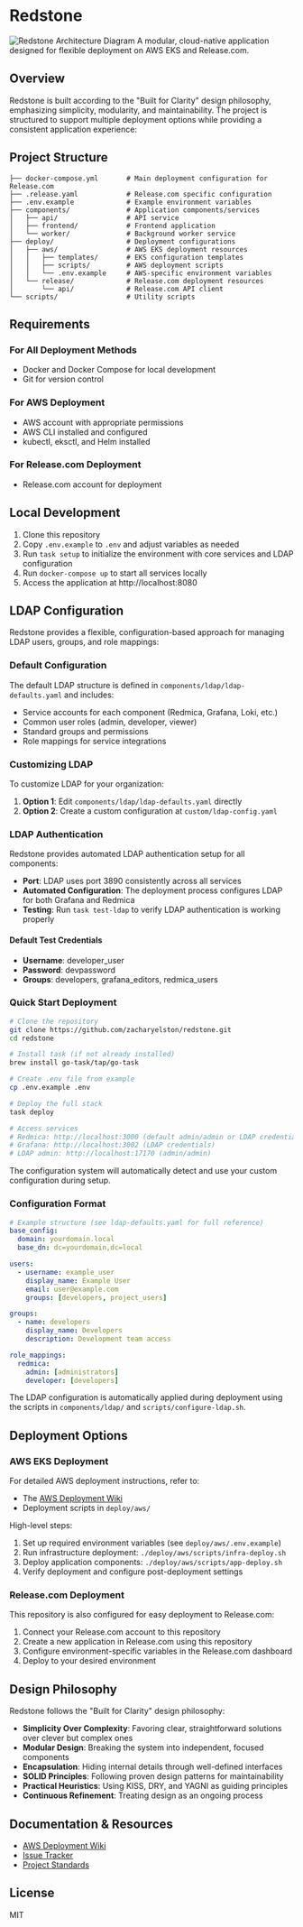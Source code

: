# Redstone
![Redstone Architecture Diagram](docs/redstone-diagram.png)
A modular, cloud-native application designed for flexible deployment on AWS EKS and Release.com.

## Overview

Redstone is built according to the "Built for Clarity" design philosophy, emphasizing simplicity, modularity, and maintainability. The project is structured to support multiple deployment options while providing a consistent application experience:

## Project Structure

```
├── docker-compose.yml       # Main deployment configuration for Release.com
├── .release.yaml            # Release.com specific configuration
├── .env.example             # Example environment variables
├── components/              # Application components/services
│   ├── api/                 # API service
│   ├── frontend/            # Frontend application 
│   └── worker/              # Background worker service
├── deploy/                  # Deployment configurations
│   ├── aws/                 # AWS EKS deployment resources
│   │   ├── templates/       # EKS configuration templates
│   │   ├── scripts/         # AWS deployment scripts
│   │   └── .env.example     # AWS-specific environment variables
│   └── release/             # Release.com deployment resources
│       └── api/             # Release.com API client
└── scripts/                 # Utility scripts
```

## Requirements

### For All Deployment Methods
- Docker and Docker Compose for local development
- Git for version control

### For AWS Deployment
- AWS account with appropriate permissions
- AWS CLI installed and configured
- kubectl, eksctl, and Helm installed

### For Release.com Deployment
- Release.com account for deployment

## Local Development

1. Clone this repository
2. Copy `.env.example` to `.env` and adjust variables as needed
3. Run `task setup` to initialize the environment with core services and LDAP configuration
4. Run `docker-compose up` to start all services locally
5. Access the application at http://localhost:8080

## LDAP Configuration

Redstone provides a flexible, configuration-based approach for managing LDAP users, groups, and role mappings:

### Default Configuration

The default LDAP structure is defined in `components/ldap/ldap-defaults.yaml` and includes:

- Service accounts for each component (Redmica, Grafana, Loki, etc.)
- Common user roles (admin, developer, viewer)
- Standard groups and permissions
- Role mappings for service integrations

### Customizing LDAP

To customize LDAP for your organization:

1. **Option 1**: Edit `components/ldap/ldap-defaults.yaml` directly
2. **Option 2**: Create a custom configuration at `custom/ldap-config.yaml`

### LDAP Authentication

Redstone provides automated LDAP authentication setup for all components:

- **Port**: LDAP uses port 3890 consistently across all services
- **Automated Configuration**: The deployment process configures LDAP for both Grafana and Redmica
- **Testing**: Run `task test-ldap` to verify LDAP authentication is working properly

#### Default Test Credentials

- **Username**: developer_user
- **Password**: devpassword
- **Groups**: developers, grafana_editors, redmica_users

### Quick Start Deployment

```bash
# Clone the repository
git clone https://github.com/zacharyelston/redstone.git
cd redstone

# Install task (if not already installed)
brew install go-task/tap/go-task

# Create .env file from example
cp .env.example .env

# Deploy the full stack
task deploy

# Access services
# Redmica: http://localhost:3000 (default admin/admin or LDAP credentials)
# Grafana: http://localhost:3002 (LDAP credentials)
# LDAP admin: http://localhost:17170 (admin/admin)
```

The configuration system will automatically detect and use your custom configuration during setup.

### Configuration Format

```yaml
# Example structure (see ldap-defaults.yaml for full reference)
base_config:
  domain: yourdomain.local
  base_dn: dc=yourdomain,dc=local

users:
  - username: example_user
    display_name: Example User
    email: user@example.com
    groups: [developers, project_users]

groups:
  - name: developers
    display_name: Developers
    description: Development team access

role_mappings:
  redmica:
    admin: [administrators]
    developer: [developers]
```

The LDAP configuration is automatically applied during deployment using the scripts in `components/ldap/` and `scripts/configure-ldap.sh`.

## Deployment Options

### AWS EKS Deployment

For detailed AWS deployment instructions, refer to:
- The [AWS Deployment Wiki](https://redstone.redminecloud.net/projects/redstone/wiki/AWS_Deployment)
- Deployment scripts in `deploy/aws/`

High-level steps:
1. Set up required environment variables (see `deploy/aws/.env.example`)
2. Run infrastructure deployment: `./deploy/aws/scripts/infra-deploy.sh`
3. Deploy application components: `./deploy/aws/scripts/app-deploy.sh`
4. Verify deployment and configure post-deployment settings

### Release.com Deployment

This repository is also configured for easy deployment to Release.com:

1. Connect your Release.com account to this repository
2. Create a new application in Release.com using this repository
3. Configure environment-specific variables in the Release.com dashboard
4. Deploy to your desired environment

## Design Philosophy

Redstone follows the "Built for Clarity" design philosophy:

- **Simplicity Over Complexity**: Favoring clear, straightforward solutions over clever but complex ones
- **Modular Design**: Breaking the system into independent, focused components
- **Encapsulation**: Hiding internal details through well-defined interfaces
- **SOLID Principles**: Following proven design patterns for maintainability
- **Practical Heuristics**: Using KISS, DRY, and YAGNI as guiding principles
- **Continuous Refinement**: Treating design as an ongoing process

## Documentation & Resources

- [AWS Deployment Wiki](https://redstone.redminecloud.net/projects/redstone/wiki/AWS_Deployment)
- [Issue Tracker](https://redstone.redminecloud.net/projects/redstone/issues)
- [Project Standards](https://redstone.redminecloud.net/projects/redstone/wiki/Standards)

## License

MIT